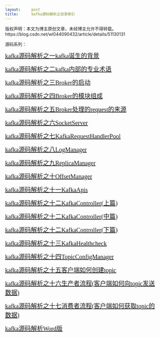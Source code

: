 ```yaml
---
layout:     post
title:      kafka源码解析之目录索引
---
```

<div id="article_content" class="article_content clearfix csdn-tracking-statistics" data-pid="blog" data-mod="popu_307" data-dsm="post">
								<div class="article-copyright">
					版权声明：本文为博主原创文章，未经博主允许不得转载。					https://blog.csdn.net/wl044090432/article/details/51130131				</div>
								            <link rel="stylesheet" href="https://csdnimg.cn/release/phoenix/template/css/ck_htmledit_views-f76675cdea.css">
						<div class="htmledit_views" id="content_views">
                
<p>源码系列：</p>
<p><a href="http://blog.csdn.net/wl044090432/article/details/50958110" rel="nofollow"></a></p>
<h1 style="display:inline;font-weight:normal;font-size:20px;line-height:30px;font-family:'Microsoft YaHei';vertical-align:middle;">
<span class="link_title"><a href="http://blog.csdn.net/wl044090432/article/details/50958110" rel="nofollow">kafka源码解析之一kafka诞生的背景</a></span></h1>
<br><p></p>
<p><span style="font-family:'Microsoft YaHei';"><span style="font-size:20px;line-height:30px;"><a href="http://blog.csdn.net/wl044090432/article/details/50962980" rel="nofollow">kafka源码解析之二kafka内部的专业术语</a></span></span><br></p>
<p><span style="font-family:'Microsoft YaHei';"><a href="http://blog.csdn.net/wl044090432/article/details/50986675" rel="nofollow"><span style="font-size:20px;line-height:30px;">kafka源码解析之三Broker的启动</span><br></a></span></p>
<p><span style="font-family:'Microsoft YaHei';"><span style="font-size:20px;line-height:30px;"><a href="http://blog.csdn.net/wl044090432/article/details/50971373" rel="nofollow">kafka源码解析之四Broker的模块组成</a></span><a href="http://blog.csdn.net/wl044090432/article/details/50971373" rel="nofollow"><br></a></span></p>
<p><span style="font-family:'Microsoft YaHei';"><span style="font-size:20px;line-height:30px;"><a href="http://blog.csdn.net/wl044090432/article/details/50972127" rel="nofollow">kafka源码解析之五Broker处理的request的来源</a></span><a href="http://blog.csdn.net/wl044090432/article/details/50972127" rel="nofollow"><br></a></span></p>
<p><span style="font-family:'Microsoft YaHei';"><span style="font-size:20px;line-height:30px;"><a href="http://blog.csdn.net/wl044090432/article/details/50987168" rel="nofollow">kafka源码解析之六SocketServer</a></span><a href="http://blog.csdn.net/wl044090432/article/details/50987168" rel="nofollow"><br></a></span></p>
<p><span style="font-family:'Microsoft YaHei';"><span style="font-size:20px;line-height:30px;"><a href="http://blog.csdn.net/wl044090432/article/details/50987459" rel="nofollow">kafka源码解析之七KafkaRequestHandlerPool</a></span><a href="http://blog.csdn.net/wl044090432/article/details/50987459" rel="nofollow"><br></a></span></p>
<p><span style="font-family:'Microsoft YaHei';"><span style="font-size:20px;line-height:30px;"><a href="http://blog.csdn.net/wl044090432/article/details/51008093" rel="nofollow">kafka源码解析之八LogManager</a></span><a href="http://blog.csdn.net/wl044090432/article/details/51008093" rel="nofollow"><br></a></span></p>
<p><span style="font-family:'Microsoft YaHei';"><span style="font-size:20px;line-height:30px;"><a href="http://blog.csdn.net/wl044090432/article/details/51035614" rel="nofollow">kafka源码解析之九ReplicaManager</a></span><a href="http://blog.csdn.net/wl044090432/article/details/51035614" rel="nofollow"><br></a></span></p>
<p><span style="font-family:'Microsoft YaHei';"><span style="font-size:20px;line-height:30px;"><a href="http://blog.csdn.net/wl044090432/article/details/51038600" rel="nofollow">kafka源码解析之十OffsetManager</a></span><a href="http://blog.csdn.net/wl044090432/article/details/51038600" rel="nofollow"><br></a></span></p>
<p><span style="font-family:'Microsoft YaHei';"><span style="font-size:20px;line-height:30px;"><a href="http://blog.csdn.net/wl044090432/article/details/51068413" rel="nofollow">kafka源码解析之十一KafkaApis</a></span><a href="http://blog.csdn.net/wl044090432/article/details/51068413" rel="nofollow"><br></a></span></p>
<p><span style="font-family:'Microsoft YaHei';"><span style="font-size:20px;line-height:30px;"><a href="http://blog.csdn.net/wl044090432/article/details/51118966" rel="nofollow">kafka源码解析之十二KafkaController(上篇)</a></span><a href="http://blog.csdn.net/wl044090432/article/details/51118966" rel="nofollow"><br></a></span></p>
<p><span style="font-family:'Microsoft YaHei';"><span style="font-size:20px;line-height:30px;"><a href="http://blog.csdn.net/wl044090432/article/details/51119060" rel="nofollow">kafka源码解析之十二KafkaController(中篇)</a></span><a href="http://blog.csdn.net/wl044090432/article/details/51119060" rel="nofollow"><br></a></span></p>
<p><span style="font-family:'Microsoft YaHei';"><span style="font-size:20px;line-height:30px;"><a href="http://blog.csdn.net/wl044090432/article/details/51119264" rel="nofollow">kafka源码解析之十二KafkaController(下篇)</a></span><a href="http://blog.csdn.net/wl044090432/article/details/51119264" rel="nofollow"><br></a></span></p>
<p><span style="font-family:'Microsoft YaHei';"><span style="font-size:20px;line-height:30px;"><a href="http://blog.csdn.net/wl044090432/article/details/51121076" rel="nofollow">kafka源码解析之十三KafkaHealthcheck</a></span><a href="http://blog.csdn.net/wl044090432/article/details/51121076" rel="nofollow"><br></a></span></p>
<p><span style="font-family:'Microsoft YaHei';"><span style="font-size:20px;line-height:30px;"><a href="http://blog.csdn.net/wl044090432/article/details/51121084" rel="nofollow">kafka源码解析之十四TopicConfigManager</a></span><a href="http://blog.csdn.net/wl044090432/article/details/51121084" rel="nofollow"><br></a></span></p>
<p><span style="font-family:'Microsoft YaHei';"><span style="font-size:20px;line-height:30px;"><a href="http://blog.csdn.net/wl044090432/article/details/51121479" rel="nofollow">kafka源码解析之十五客户端如何创建topic</a></span><a href="http://blog.csdn.net/wl044090432/article/details/51121479" rel="nofollow"><br></a></span></p>
<p><span style="font-family:'Microsoft YaHei';"><span style="font-size:20px;line-height:30px;"><a href="http://blog.csdn.net/wl044090432/article/details/51124779" rel="nofollow">kafka源码解析之十六生产者流程(客户端如何向topic发送数据)</a></span><a href="http://blog.csdn.net/wl044090432/article/details/51124779" rel="nofollow"><br></a></span></p>
<p><span style="font-family:'Microsoft YaHei';"><span style="font-size:20px;line-height:30px;"><a href="http://blog.csdn.net/wl044090432/article/details/51124860" rel="nofollow">kafka源码解析之十七消费者流程(客户端如何获取topic的数据)</a></span><a href="http://blog.csdn.net/wl044090432/article/details/51124860" rel="nofollow"><br></a></span></p>
<p><span style="font-family:'Microsoft YaHei';"><span style="font-size:20px;line-height:30px;"><a href="http://blog.csdn.net/wl044090432/article/details/51125165" rel="nofollow">kafka源码解析Word版</a></span></span></p>
            </div>
                </div>